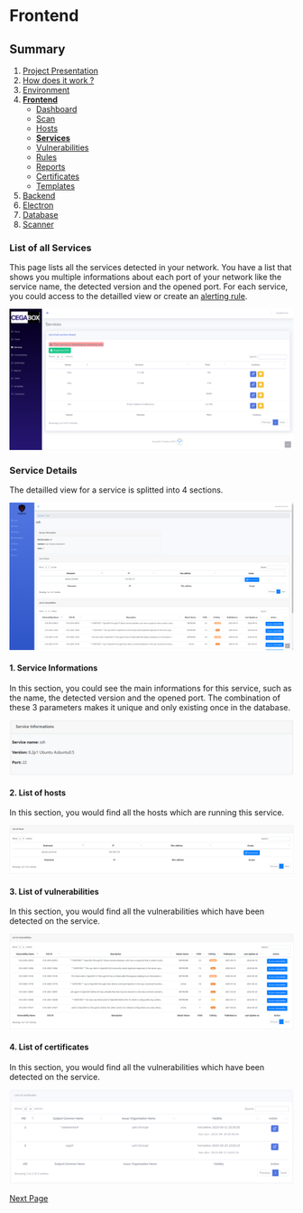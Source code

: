 # Frontend

## Summary

1. [Project Presentation](project.html)
2. [How does it work ?](working.html)
3. [Environment](env.html)
4. [**Frontend**](front.html)
   * [Dashboard](front.html)
   * [Scan](scan.html)
   * [Hosts](hosts.html)
   * [**Services**](services.html)
   * [Vulnerabilities](vulnerabilities.html)
   * [Rules](rules.html)
   * [Reports](reports.html)
   * [Certificates](certificates.html)
   * [Templates](templates.html)
5. [Backend](back.html)
6. [Electron](electron.html)
7. [Database](database.html)
8. [Scanner](scanner.html)

### List of all Services

This page lists all the services detected in your network. You have a list that shows you multiple informations about each port of your network like the service name, the detected version and the opened port. For each service, you could access to the detailled view or create an [alerting rule](rules.html).

![Cegabox Services](./img/cegabox-services.png)

### Service Details

The detailled view for a service is splitted into 4 sections.

![Cegabox Service](./img/cegabox-service.png)

#### 1. Service Informations

In this section, you could see the main informations for this service, such as the name, the detected version and the opened port. The combination of these 3 parameters makes it unique and only existing once in the database.

![Cegabox Service Informations](./img/cegabox-service-informations.png)

#### 2. List of hosts

In this section, you would find all the hosts which are running this service.

![Cegabox List of hosts](./img/cegabox-service-hosts.png)

#### 3. List of vulnerabilities

In this section, you would find all the vulnerabilities which have been detected on the service.

![Cegabox List of Vulnerabilities](./img/cegabox-service-vulnerabilities.png)

#### 4. List of certificates

In this section, you would find all the vulnerabilities which have been detected on the service.

![Cegabox List of Vulnerabilities](./img/cegabox-service-certificates.png)

[Next Page](vulnerabilities.html)
